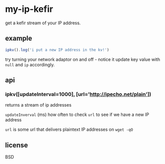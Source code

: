 # my-ip-kefir

get a kefir stream of your IP address.

## example
```javascript
ipkv().log('i put a new IP address in the kv!')
```

try turning your network adaptor on and off - notice it update key value with `null` and `ip` accordingly.

## api

### ipkv([updateInterval=1000], [url='http://ipecho.net/plain']) 

returns a stream of ip addresses 

`updateInverval` (ms) how often to check `url` to see if we have a new IP address

`url` is some url that delivers plaintext IP addresses on `wget -qO`

## license

BSD

